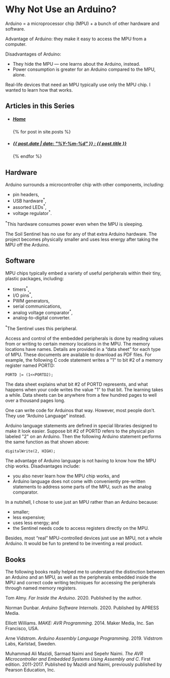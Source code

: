 # Why Not Use an Arduino?
Arduino = a microprocessor chip (MPU) + a bunch of other hardware and software.

Advantage of Arduino: they make it easy to access the MPU from a computer.

Disadvantages of Arduino: 

* They hide the MPU &mdash; one learns about the Arduino, instead.
* Power consumption is greater for an Arduino compared to the MPU, alone.

Real-life devices that need an MPU typically use only the MPU chip. I wanted to learn how that works.

## Articles in this Series
<ul>
  <li><h5><a href="https://iowadave.github.io/ATtiny_Soil_Sentinel/">Home</a></h5></li>  
  {% for post in site.posts %}
    <li>
      <h5><a href="{{site.baseurl}}{{ post.url }}">{{ post.date | date: "%Y-%m-%d" }} : {{ post.title }}</a></h5>
    </li>
  {% endfor %}
</ul>

## Hardware
Arduino surrounds a microcontroller chip with other components, including:

* pin headers,
* USB hardware<sup>*</sup>,
* assorted LEDs<sup>*</sup>,
* voltage regulator<sup>*</sup>.

<sup>*</sup>This hardware consumes power even when the MPU is sleeping.

The Soil Sentinel has no use for any of that extra Arduino hardware. The project becomes physically smaller and uses less energy after taking the MPU off the Arduino.

## Software
MPU chips typically embed a variety of useful peripherals within their tiny, plastic packages, including:

* timers<sup>*</sup>,
* I/O pins<sup>*</sup>,
* PWM generators,
* serial communications,
* analog voltage comparator<sup>*</sup>,
* analog-to-digital converter.

<sup>*</sup>The Sentinel uses this peripheral.

Access and control of the embedded peripherals is done by reading values from or writing to certain memory locations in the MPU. The memory locations have names. Details are provided in a &ldquo;data sheet&rdquo; for each type of MPU. These documents are available to download as PDF files. For example, the following C code statement writes a "1" to bit #2 of a memory register named PORTD:

```PORTD |= (1<<PORTD2);```

The data sheet explains what bit #2 of PORTD represents, and what happens when your code writes the value "1" to that bit. The learning takes a while. Data sheets can be anywhere from a few hundred pages to well over a thousand pages long.

One can write code for Arduinos that way. However, most people don't. They use &ldquo;Arduino Language&rdquo; instead.

Arduino language statements are defined in special libraries designed to make it look easier. Suppose bit #2 of PORTD refers to the physical pin labeled "2" on an Arduino. Then the following Arduino statement performs the same function as that shown above:

```digitalWrite(2, HIGH);```

The advantage of Arduino language is not having to know how the MPU chip works. Disadvantages include:

* you also never learn how the MPU chip works, and
* Arduino language does not come with conveniently pre-written statements to address some parts of the MPU, such as the analog comparator.

In a nutshell, I chose to use just an MPU rather than an Arduino because:

* smaller;
* less expensive;
* uses less energy; and
* the Sentinel needs code to access registers directly on the MPU.

Besides, most &ldquo;real&rdquo; MPU-controlled devices just use an MPU, not a whole Arduino. It would be fun to pretend to be inventing a real product.

## Books
The following books really helped me to understand the distinction between an Arduino and an MPU, as well as the peripherals embedded inside the MPU and correct code writing techniques for accessing the peripherals through named memory registers.

Tom Almy. *Far Inside the Arduino*. 2020. Published by the author.

Norman Dunbar. *Arduino Software Internals*. 2020. Published by APRESS Media.

Elliott Williams. *MAKE: AVR Programming*. 2014. Maker Media, Inc. San Francisco, USA.

Arne Vidstrom. *Arduino Assembly Language Programming*. 2019. Vidstrom Labs, Karlstad, Sweden.

Muhammad Ali Mazidi, Sarmad Naimi and Sepehr Naimi. *The AVR Microcontroller and Embedded Systems Using Assembly and C*. First edition. 2011-2017. Published by Mazidi and Naimi, previously published by Pearson Education, Inc.


